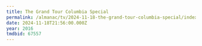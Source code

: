 ```yaml
---
title: The Grand Tour Columbia Special
permalink: /almanac/tv/2024-11-18-the-grand-tour-columbia-special/index.html
date: 2024-11-18T21:56:00.000Z
year: 2016
tmdbid: 67557
---
```


